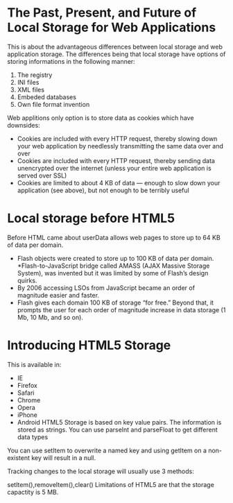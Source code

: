   
 # The Past, Present, and Future of Local Storage for Web Applications

 This is about the advantageous differences between local storage and web application storage. The differences being that local storage have options of storing informations in the following manner:

1. The registry
2. INI files
3. XML files
4. Embeded databases
5. Own file format invention


Web applitions only option is to store data as cookies which have downsides:

* Cookies are included with every HTTP request, thereby slowing down your web application by needlessly transmitting the same data over and over
* Cookies are included with every HTTP request, thereby sending data unencrypted over the internet (unless your entire web application is served over SSL)
* Cookies are limited to about 4 KB of data — enough to slow down your application (see above), but not enough to be terribly useful


# Local storage before HTML5
Before HTML came about userData allows web pages to store up to 64 KB of data per domain.

* Flash objects were created to store up to 100 KB of data per domain.
*Flash-to-JavaScript bridge called AMASS (AJAX Massive Storage System), was invented but it was limited by some of Flash’s design quirks.
* By 2006 accessing LSOs from JavaScript became an order of magnitude easier and faster.
* Flash gives each domain 100 KB of storage “for free.” Beyond that, it prompts the user for each order of magnitude increase in data storage (1 Mb, 10 Mb, and so on).
# Introducing HTML5 Storage

This is available in:

* IE
* Firefox
* Safari
* Chrome
* Opera
* iPhone
* Android
HTML5 Storage is based on key value pairs. The information is stored as strings. You can use parseInt and parseFloat to get different data types

You can use setItem to overwrite a named key and using getItem on a non-existent key will result in a null.

Tracking changes to the local storage will usually use 3 methods:


setItem(),removeItem(),clear()
Limitations of HTML5 are that the storage capactity is 5 MB.